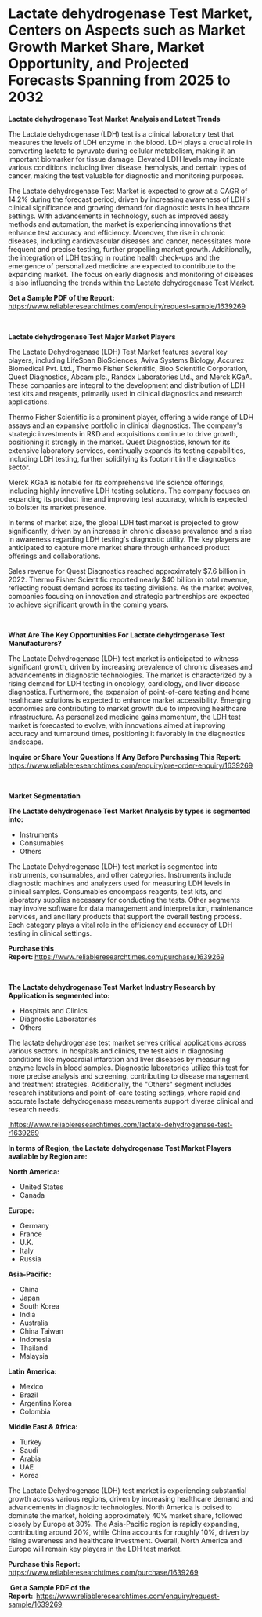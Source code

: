 <p><h1>Lactate dehydrogenase Test Market, Centers on Aspects such as Market Growth Market Share, Market Opportunity, and Projected Forecasts Spanning from 2025 to 2032</h1></p><p><strong>Lactate dehydrogenase Test Market Analysis and Latest Trends</strong></p>
<p><p>The Lactate dehydrogenase (LDH) test is a clinical laboratory test that measures the levels of LDH enzyme in the blood. LDH plays a crucial role in converting lactate to pyruvate during cellular metabolism, making it an important biomarker for tissue damage. Elevated LDH levels may indicate various conditions including liver disease, hemolysis, and certain types of cancer, making the test valuable for diagnostic and monitoring purposes.</p><p>The Lactate dehydrogenase Test Market is expected to grow at a CAGR of 14.2% during the forecast period, driven by increasing awareness of LDH's clinical significance and growing demand for diagnostic tests in healthcare settings. With advancements in technology, such as improved assay methods and automation, the market is experiencing innovations that enhance test accuracy and efficiency. Moreover, the rise in chronic diseases, including cardiovascular diseases and cancer, necessitates more frequent and precise testing, further propelling market growth. Additionally, the integration of LDH testing in routine health check-ups and the emergence of personalized medicine are expected to contribute to the expanding market. The focus on early diagnosis and monitoring of diseases is also influencing the trends within the Lactate dehydrogenase Test Market.</p></p>
<p><strong>Get a Sample PDF of the Report:&nbsp;</strong> <a href="https://www.reliableresearchtimes.com/enquiry/request-sample/1639269?utm_campaign=2205&utm_medium=2&utm_source=Github&utm_content=ia&utm_term=12042025&utm_id=lactate-dehydrogenase-test">https://www.reliableresearchtimes.com/enquiry/request-sample/1639269</a></p>
<p>&nbsp;</p>
<p><strong>Lactate dehydrogenase Test Major Market Players</strong></p>
<p><p>The Lactate Dehydrogenase (LDH) Test Market features several key players, including LifeSpan BioSciences, Aviva Systems Biology, Accurex Biomedical Pvt. Ltd., Thermo Fisher Scientific, Bioo Scientific Corporation, Quest Diagnostics, Abcam plc., Randox Laboratories Ltd., and Merck KGaA. These companies are integral to the development and distribution of LDH test kits and reagents, primarily used in clinical diagnostics and research applications.</p><p>Thermo Fisher Scientific is a prominent player, offering a wide range of LDH assays and an expansive portfolio in clinical diagnostics. The company's strategic investments in R&D and acquisitions continue to drive growth, positioning it strongly in the market. Quest Diagnostics, known for its extensive laboratory services, continually expands its testing capabilities, including LDH testing, further solidifying its footprint in the diagnostics sector.</p><p>Merck KGaA is notable for its comprehensive life science offerings, including highly innovative LDH testing solutions. The company focuses on expanding its product line and improving test accuracy, which is expected to bolster its market presence.</p><p>In terms of market size, the global LDH test market is projected to grow significantly, driven by an increase in chronic disease prevalence and a rise in awareness regarding LDH testing's diagnostic utility. The key players are anticipated to capture more market share through enhanced product offerings and collaborations.</p><p>Sales revenue for Quest Diagnostics reached approximately $7.6 billion in 2022. Thermo Fisher Scientific reported nearly $40 billion in total revenue, reflecting robust demand across its testing divisions. As the market evolves, companies focusing on innovation and strategic partnerships are expected to achieve significant growth in the coming years.</p></p>
<p>&nbsp;</p>
<p><strong>What Are The Key Opportunities For Lactate dehydrogenase Test Manufacturers?</strong></p>
<p><p>The Lactate Dehydrogenase (LDH) test market is anticipated to witness significant growth, driven by increasing prevalence of chronic diseases and advancements in diagnostic technologies. The market is characterized by a rising demand for LDH testing in oncology, cardiology, and liver disease diagnostics. Furthermore, the expansion of point-of-care testing and home healthcare solutions is expected to enhance market accessibility. Emerging economies are contributing to market growth due to improving healthcare infrastructure. As personalized medicine gains momentum, the LDH test market is forecasted to evolve, with innovations aimed at improving accuracy and turnaround times, positioning it favorably in the diagnostics landscape.</p></p>
<p><strong>Inquire or Share Your Questions If Any Before Purchasing This Report:</strong> <a href="https://www.reliableresearchtimes.com/enquiry/pre-order-enquiry/1639269?utm_campaign=2205&utm_medium=2&utm_source=Github&utm_content=ia&utm_term=12042025&utm_id=lactate-dehydrogenase-test">https://www.reliableresearchtimes.com/enquiry/pre-order-enquiry/1639269</a></p>
<p>&nbsp;</p>
<p><strong>Market Segmentation</strong></p>
<p><strong>The Lactate dehydrogenase Test Market Analysis by types is segmented into:</strong></p>
<p><ul><li>Instruments</li><li>Consumables</li><li>Others</li></ul></p>
<p><p>The Lactate Dehydrogenase (LDH) test market is segmented into instruments, consumables, and other categories. Instruments include diagnostic machines and analyzers used for measuring LDH levels in clinical samples. Consumables encompass reagents, test kits, and laboratory supplies necessary for conducting the tests. Other segments may involve software for data management and interpretation, maintenance services, and ancillary products that support the overall testing process. Each category plays a vital role in the efficiency and accuracy of LDH testing in clinical settings.</p></p>
<p><strong>Purchase this Report:&nbsp;</strong><a href="https://www.reliableresearchtimes.com/purchase/1639269?utm_campaign=2205&utm_medium=2&utm_source=Github&utm_content=ia&utm_term=12042025&utm_id=lactate-dehydrogenase-test">https://www.reliableresearchtimes.com/purchase/1639269</a></p>
<p>&nbsp;</p>
<p><strong>The Lactate dehydrogenase Test Market Industry Research by Application is segmented into:</strong></p>
<p><ul><li>Hospitals and Clinics</li><li>Diagnostic Laboratories</li><li>Others</li></ul></p>
<p><p>The lactate dehydrogenase test market serves critical applications across various sectors. In hospitals and clinics, the test aids in diagnosing conditions like myocardial infarction and liver diseases by measuring enzyme levels in blood samples. Diagnostic laboratories utilize this test for more precise analysis and screening, contributing to disease management and treatment strategies. Additionally, the "Others" segment includes research institutions and point-of-care testing settings, where rapid and accurate lactate dehydrogenase measurements support diverse clinical and research needs.</p></p>
<p><a href="https://www.reliableresearchtimes.com/lactate-dehydrogenase-test-r1639269?utm_campaign=2205&utm_medium=2&utm_source=Github&utm_content=ia&utm_term=12042025&utm_id=lactate-dehydrogenase-test">&nbsp;https://www.reliableresearchtimes.com/lactate-dehydrogenase-test-r1639269</a></p>
<p><strong>In terms of Region, the Lactate dehydrogenase Test Market Players available by Region are:</strong></p>
<p>
    <p> <strong> North America: </strong>
        <ul>
            <li>United States</li>
            <li>Canada</li>
        </ul>
        </p> 
    <p> <strong> Europe: </strong>
        <ul>
            <li>Germany</li>
            <li>France</li>
            <li>U.K.</li>
            <li>Italy</li>
            <li>Russia</li>
        </ul>
        </p> 
    <p> <strong> Asia-Pacific: </strong>
        <ul>
            <li>China</li>
            <li>Japan</li>
            <li>South Korea</li>
            <li>India</li>
            <li>Australia</li>
            <li>China Taiwan</li>
            <li>Indonesia</li>
            <li>Thailand</li>
            <li>Malaysia</li>
        </ul>
        </p> 
    <p> <strong> Latin America: </strong>
        <ul>
            <li>Mexico</li>
            <li>Brazil</li>
            <li>Argentina Korea</li>
            <li>Colombia</li>
        </ul>
        </p> 
    <p> <strong> Middle East & Africa: </strong>
        <ul>
            <li>Turkey</li>
            <li>Saudi</li>
            <li>Arabia</li>
            <li>UAE</li>
            <li>Korea</li>
        </ul>
    </p>
    </p>
<p><p>The Lactate Dehydrogenase (LDH) test market is experiencing substantial growth across various regions, driven by increasing healthcare demand and advancements in diagnostic technologies. North America is poised to dominate the market, holding approximately 40% market share, followed closely by Europe at 30%. The Asia-Pacific region is rapidly expanding, contributing around 20%, while China accounts for roughly 10%, driven by rising awareness and healthcare investment. Overall, North America and Europe will remain key players in the LDH test market.</p></p>
<p><strong>Purchase this Report: </strong><a href="https://www.reliableresearchtimes.com/purchase/1639269?utm_campaign=2205&utm_medium=2&utm_source=Github&utm_content=ia&utm_term=12042025&utm_id=lactate-dehydrogenase-test">https://www.reliableresearchtimes.com/purchase/1639269</a></p>
<p>&nbsp;<strong>Get a Sample PDF of the Report:&nbsp;&nbsp;</strong><a href="https://www.reliableresearchtimes.com/enquiry/request-sample/1639269?utm_campaign=2205&utm_medium=2&utm_source=Github&utm_content=ia&utm_term=12042025&utm_id=lactate-dehydrogenase-test">https://www.reliableresearchtimes.com/enquiry/request-sample/1639269</a></p>
<p><strong></strong></p>
<p><p></p><p></p><p></p></p>